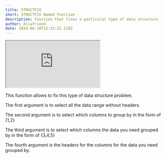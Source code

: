 ```yaml
---
title: STRUCTFIX
short: STRUCTFIX Named Function
description: Function that fixes a particular type of data structure
author: Aliafriend
date: 2024-06-18T15:23:52.118Z
---
```

<iframe src="https://docs.google.com/spreadsheets/d/e/2PACX-1vSO3dYwsO1OOjmnLmI0IPMiwfWXxY5n-ynkS0MHvbK34uyzle-RvWGhj0zlIpOC3UWxijpzvXkZViqE/pubhtml?gid=193434782&amp;single=true&amp;widget=true&amp;headers=false"></iframe>

This function allows to fix this type of data structure problem.

The first argument is to select all the data range without headers.

The second argument is to select which columns to group by in the form of {1,2}

The third argument is to select which columns the data you need grouped by in the form of {3,4,5}

The fourth argument is the headers for the columns for the data you need grouped by. 